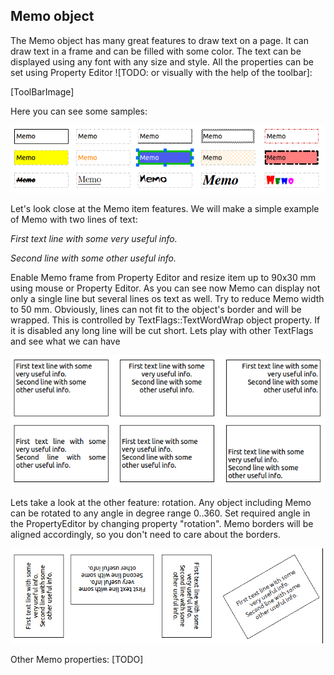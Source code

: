 Memo object
----
The Memo object has many great features to draw text on a page. It can draw text in a frame and can be filled with some color. The text can be displayed using any font with any size and style. All the properties can be set using Property Editor ![TODO: or visually with the help of the toolbar]:

[ToolBarImage]

Here you can see some samples:

![memoSamples]


Let's look close at the Memo item features. We will make a simple example of Memo with two lines of text:

*First text line with some very useful info.*

*Second line with some other useful info.*

Enable Memo frame from Property Editor and resize item up to 90x30 mm using mouse or Property Editor. As you can see now Memo can display not only a single line but several lines os text as well. Try to reduce Memo width to 50 mm. Obviously, lines can not fit to the object's border and will be wrapped. This is controlled by TextFlags::TextWordWrap object property. If it is disabled any long line will be cut short. Lets play with other TextFlags and see what we can have

![memoSamples1]

Lets take a look at the other feature: rotation. Any object including Memo can be rotated to any angle in degree range 0..360. Set required angle in the PropertyEditor by changing property "rotation". Memo borders will be aligned accordingly, so you don't need to care about the borders.

![memoSamples3]

Other Memo properties: [TODO]

[memoSamples]:../images/memo_samples.png
[memoSamples1]:../images/memo_samples1.png
[memoSamples3]:../images/memo_samples3.png
